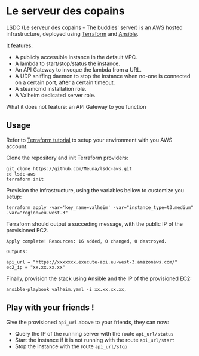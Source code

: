Le serveur des copains
======================

LSDC (Le serveur des copains - The buddies' server) is an AWS hosted
infrastructure, deployed using [Terraform](https://www.terraform.io/) and
[Ansible](https://www.ansible.com/).

It features:

*   A publicly accessible instance in the default VPC.
*   A lambda to start/stop/status the instance.
*   An API Gateway to invoque the lambda from a URL.
*   A UDP sniffing daemon to stop the instance when no-one is connected on a
    certain port, after a certain timeout.
*   A steamcmd installation role.
*   A Valheim dedicated server role.

What it does not feature: an API Gateway to you function

Usage
-----

Refer to [Terraform tutorial](https://learn.hashicorp.com/collections/terraform/aws-get-started)
to setup your environment with you AWS account.

Clone the repository and init Terraform providers:

    git clone https://github.com/Meuna/lsdc-aws.git
    cd lsdc-aws
    terraform init

Provision the infrastructure, using the variables bellow to customize you setup:

    terraform apply -var='key_name=valheim' -var="instance_type=t3.medium" -var="region=eu-west-3"

Terraform should output a succeding message, with the public IP of the
provisioned EC2.

    Apply complete! Resources: 16 added, 0 changed, 0 destroyed.

    Outputs:

    api_url = "https://xxxxxxx.execute-api.eu-west-3.amazonaws.com/"
    ec2_ip = "xx.xx.xx.xx"

Finally, provision the stack using Ansible and the IP of the provisioned EC2:

    ansible-playbook valheim.yaml -i xx.xx.xx.xx,

Play with your friends !
------------------------

Give the provisioned `api_url` above to your friends, they can now:

*   Query the IP of the running server with the route `api_url/status`
*   Start the instance if it is not running with the route `api_url/start`
*   Stop the instance with the route `api_url/stop`
